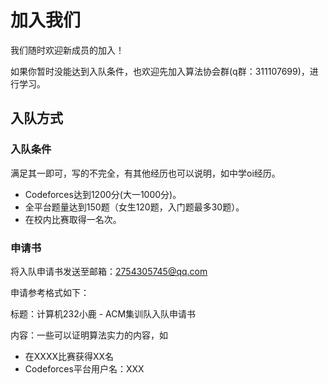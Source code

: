 # 加入我们

我们随时欢迎新成员的加入！

如果你暂时没能达到入队条件，也欢迎先加入算法协会群(q群：311107699)，进行学习。

## 入队方式

### 入队条件

满足其一即可，写的不完全，有其他经历也可以说明，如中学oi经历。

- Codeforces达到1200分(大一1000分)。
- 全平台题量达到150题（女生120题，入门题最多30题）。
- 在校内比赛取得一名次。

### 申请书

将入队申请书发送至邮箱：2754305745@qq.com

申请参考格式如下：

标题：计算机232小鹿 - ACM集训队入队申请书

内容：一些可以证明算法实力的内容，如

- 在XXXX比赛获得XX名
- Codeforces平台用户名：XXX

